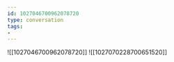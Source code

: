 ```yaml
---
id: 1027046700962078720
type: conversation
tags:
- 
---
```

![[1027046700962078720]]
![[1027070228700651520]]

